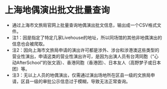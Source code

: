 # 上海地偶演出批文批量查询
- 通过上海市文旅局官网上批量查询地偶演出批文信息，输出成一个CSV格式文件。
- 注1：因是指定了特定几家Livehouse的地址，所以同场馆的其他非地偶演出的信息也会被爬取。
- 注2：因向上海市文旅局申请的演出许可都是涉外、涉台和涉港澳这些类型的营业性演出，申请这类的营业性演出许可，是因为出演人员有台湾同胞（“心动AfterSchool”的张文涵）、香港同胞（香港团）、日本友人（高野梦子或日本团）等。
- 注3：无以上人员的地偶演出，仅需通过演出场地所在区县一级的文旅局申请，区县一级的审批公示信息过于模糊，导致无法正常查询。
